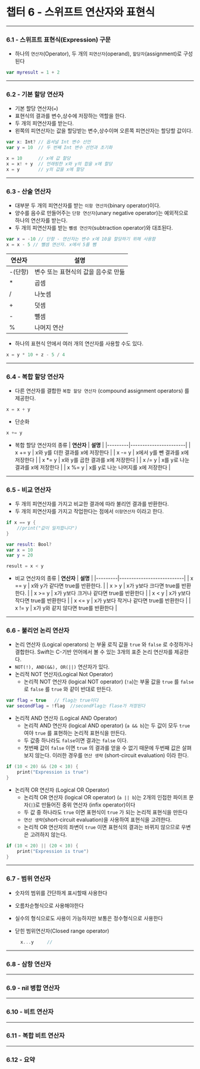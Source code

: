 #  챕터 6 -  스위프트 연산자와 표현식

---
### 6.1 - 스위프트 표현식(Expression) 구문
* 하나의 ``연산자``(Operator), 두 개의 ``피연산자``(operand), ``할당자``(assignment)로 구성된다

```swift
var myresult = 1 + 2
```

-   - ---
### 6.2 - 기본 할당 연산자
* 기본 할당 연산자(```=```)
* 표현식의 결과를 변수,상수에 저장하는 역할을 한다.
* 두 개의 피연산자를 받는다.
* 왼쪽의 피연산자는 값을 할당받는 변수,상수이며 오른쪽 피연산자는 할당할 값이다.

```swift
var x: Int? // 옵셔널 Int 변수 선언
var y = 10  // 두 번째 Int 변수 선언과 초기화

x = 10      // x에 값 할당
x = x! + y  // 언래핑한 x와 y의 합을 x에 할당
x = y       // y의 값을 x에 할당
```

---
### 6.3 - 산술 연산자
* 대부분 두 개의 피연산자를 받는 ``이항 연산자``(binary operator)이다.
* 양수를 음수로 만들어주는 ``단항 연산자``(unary negative operator)는 예외적으로 하나의 연산자를 받는다.
* 두 개의 피연산자를 받는 ``뺼셈 연산자``(subtraction operator)와 대조된다.

```swift
var x = -10 // 단항 - 연산자는 변수 x에 10을 할당하기 위해 사용함
x = x - 5 // 뺄셈 연산자. x에서 5를 뺌
```

| **연산자** | **설명**               |
|---------|----------------------|
| -(단항)   | 변수 또는 표현식의 값을 음수로 만듦 |
| *       | 곱셈                   |
| /       | 나눗셈                  |
| +       | 덧셈                   |
| -       | 뺼셈                   |
| %       | 나머지 연산               |

* 하나의 표현식 안에서 여러 개의 연산자를 사용할 수도 있다.

``` swift
x = y * 10 + z - 5 / 4
```

- ---
### 6.4 - 복합 할당 연산자
* 다른 연산자를 결합한 ``복합 할당 연산자`` (compound assignment operators) 를 제공한다.

```swift
x = x + y
```

* 단순화
```swift
x += y
```

* 복합 할당 연산자의 종류
| **연산자** | **설명**                |
|---------|-----------------------|
| x += y  | x와 y를 더한 결과를 x에 저장한다  |
| x -= y  | x에서 y를 뺀 결과를 x에 저장한다  |
| x *= y  | x와 y를 곱한 결과를 x에 저장한다  |
| x /= y  | x를 y로 나눈 결과를 x에 저장한다  |
| x %= y  | x를 y로 나눈 나머지를 x에 저장한다 |

---
### 6.5 - 비교 연산자
* 두 개의 피연산자를 가지고 비교한 결과에 따라 불리언 결과를 반환한다.
* 두 개의 피연산자를 가지고 작업한다는 점에서 ``이항연산자``  이라고 한다.

```swift
if x == y {
	//print("값이 일치합니다")
}
```

```swift
var result: Bool? 
var x = 10
var y = 20

result = x < y
```

* 비교 연산자의 종류
| **연산자** | **설명**                    |
|---------|---------------------------|
| x == y  | x와 y가 같다면 true를 반환한다.     |
| x > y   | x가 y보다 크다면 true를 반환한다.    |
| x >= y  | x가 y보다 크거나 같다면 true를 반환한다 |
| x < y   | x가 y보다 작다면 true를 반환한다     |
| x <= y  | x가 y보다 작거나 같다면 true를 반환한다 |
| x != y  | x가 y와 같지 않다면 true를 반환한다   |

---
### 6.6 - 불리언 논리 연산자
* 논리 연산자 (Logical operators) 는 부울 로직 값을 ```true``` 와 ```false``` 로 수정하거나 결합한다. Swift는 C-기반 언어에서 볼 수 있는 3개의 표준 논리 연산자를 제공한다.
* ``NOT(!), AND(&&), OR(||)``  연산자가 있다.
* 논리적 NOT 연산자(Logical Not Operator)
  * 논리적 NOT 연산자 (logical NOT operator) (``!a``)는 부울 값을 ```true``` 를 ```false``` 로 ```false``` 를 ```true``` 와 같이 반대로 만든다.

```swift
var flag = true   // flag는 true이다
var secondFlag = !flag  //secondFlag는 flase가 저장된다
```
    
* 논리적 AND 연산자 (Logical AND Operator)
  * 논리적 AND 연산자 (logical AND operator) (```a && b```)는 두 값이 모두 ```true```여야 ```true``` 를 표현하는 논리적 표현식을 만든다.
  * 두 값중 하나라도 ```false```이면 결과는 ```false``` 이다. 
  * 첫번째 값이 ```false``` 이면 ```true``` 의 결과를 얻을 수 없기 때문에 두번째 값은 살펴보지 않는다. 이러한 경우를 ```연산 생략``` (short-circuit evaluation) 이라 한다.

```swift
if (10 < 20) && (20 < 10) {
	print("Expression is true")
}
```

* 논리적 OR 연산자 (Logical OR Operator)
  * 논리적 OR 연산자 (logical OR operator) (```a || b```)는 2개의 인접한 파이프 문자(```|```)로 만들어진 중위 연산자 (infix operator)이다  
  * 두 값 중 하나라도 ```true``` 이면 표현식이 ```true``` 가 되는 논리적 표현식을 만든다
  * ``연산 생략``(short-circuit evaluation)을 사용하여 표현식을 고려한다. 
  * 논리적 OR 연산자의 좌변이 ``true`` 이면 표현식의 결과는 바뀌지 않으므로 우변은 고려하지 않는다.

```swift
if (10 < 20) || (20 < 10) {
	print("Expression is true")
}
```

---
### 6.7 - 범위 연산자
* 숫자의 범위를 간단하게 표시할때 사용한다
* 오름차순형식으로 사용해야한다
* 실수의 형식으로도 사용이 가능하지만 보통은 정수형식으로 사용한다
* 닫힌 범위연산자(Closed range operator)
 
  ```swift
  	x...y     //
  ```
  

    
    
  
    
    
---
### 6.8 - 삼항 연산자
---
### 6.9 - nil 병합 연산자

---
### 6.10 - 비트 연산자

---
### 6.11 - 복합 비트 연산자
---
### 6.12 - 요약
